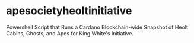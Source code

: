 # apesocietyheoltinitiative
Powershell Script that Runs a Cardano Blockchain-wide Snapshot of Heolt Cabins, Ghosts, and Apes for King White's Initiative.
